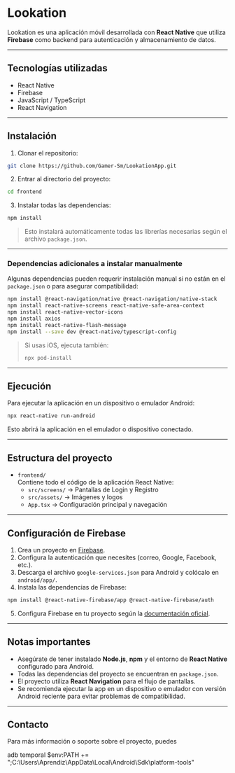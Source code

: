 # Lookation

Lookation es una aplicación móvil desarrollada con **React Native** que utiliza **Firebase** como backend para autenticación y almacenamiento de datos.

---

## Tecnologías utilizadas

- React Native
- Firebase
- JavaScript / TypeScript
- React Navigation

---

## Instalación

1. Clonar el repositorio:

```bash
git clone https://github.com/Gamer-Sm/LookationApp.git
```

2. Entrar al directorio del proyecto:

```bash
cd frontend
```

3. Instalar todas las dependencias:

```bash
npm install
```

> Esto instalará automáticamente todas las librerías necesarias según el archivo `package.json`.

---

### Dependencias adicionales a instalar manualmente

Algunas dependencias pueden requerir instalación manual si no están en el `package.json` o para asegurar compatibilidad:

```bash
npm install @react-navigation/native @react-navigation/native-stack
npm install react-native-screens react-native-safe-area-context
npm install react-native-vector-icons
npm install axios
npm install react-native-flash-message
npm install --save dev @react-native/typescript-config
```

> Si usas iOS, ejecuta también:
>
> ```bash
> npx pod-install
> ```

---

## Ejecución

Para ejecutar la aplicación en un dispositivo o emulador Android:

```bash
npx react-native run-android
```

Esto abrirá la aplicación en el emulador o dispositivo conectado.

---

## Estructura del proyecto

- `frontend/`  
  Contiene todo el código de la aplicación React Native:
  - `src/screens/` → Pantallas de Login y Registro
  - `src/assets/` → Imágenes y logos
  - `App.tsx` → Configuración principal y navegación

---

## Configuración de Firebase

1. Crea un proyecto en [Firebase](https://firebase.google.com/).
2. Configura la autenticación que necesites (correo, Google, Facebook, etc.).
3. Descarga el archivo `google-services.json` para Android y colócalo en `android/app/`.
4. Instala las dependencias de Firebase:

```bash
npm install @react-native-firebase/app @react-native-firebase/auth
```

5. Configura Firebase en tu proyecto según la [documentación oficial](https://rnfirebase.io/).

---

## Notas importantes

- Asegúrate de tener instalado **Node.js**, **npm** y el entorno de **React Native** configurado para Android.
- Todas las dependencias del proyecto se encuentran en `package.json`.
- El proyecto utiliza **React Navigation** para el flujo de pantallas.
- Se recomienda ejecutar la app en un dispositivo o emulador con versión Android reciente para evitar problemas de compatibilidad.

---

## Contacto

Para más información o soporte sobre el proyecto, puedes

adb temporal
$env:PATH += ";C:\Users\Aprendiz\AppData\Local\Android\Sdk\platform-tools"